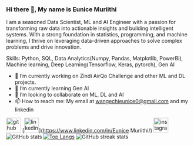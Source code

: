 ### Hi there 👋, My name is Eunice Muriithi
I am a seasoned Data Scientist, ML and AI Engineer with a passion for transforming raw data into actionable insights and building intelligent systems. With a strong foundation in statistics, programming, and machine learning, I thrive on leveraging data-driven approaches to solve complex problems and drive innovation.

Skills: Python, SQL, Data Analytics(Numpy, Pandas, Matplotlib, PowerBi), Machine learning, Deep Learning(Tensorflow, Keras, pytorch), Gen AI

- 🔭 I’m currently working on Zindi AirQo Challenge and other ML and DL projects. 
- 🌱 I’m currently learning Gen AI 
- 👯 I’m looking to collaborate on ML, DL and AI 
- 📫 How to reach me: My email at wangechieunice0@gmail.com and my linkedin

[<img src='https://cdn.jsdelivr.net/npm/simple-icons@3.0.1/icons/github.svg' alt='github' height='40'>](https://github.com/wangechi01-a)  [<img src='https://cdn.jsdelivr.net/npm/simple-icons@3.0.1/icons/linkedin.svg' alt='linkedin' height='40'>](https://www.linkedin.com/in/Eunice Muriithi/)  [<img src='https://cdn.jsdelivr.net/npm/simple-icons@3.0.1/icons/instagram.svg' alt='instagram' height='40'>](https://www.instagram.com/wange_shie/) 
![GitHub stats](https://github-readme-stats.vercel.app/api?username=wangechi01-a&show_icons=true)
[![Top Langs](https://github-readme-stats.vercel.app/api/top-langs/?username=wangechi01-a)](https://github.com/anuraghazra/github-readme-stats)
![GitHub streak stats](https://streak-stats.demolab.com/?user=wangechi01-a)  
